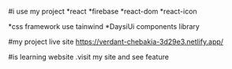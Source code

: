 #i use my project
*react 
*firebase
*react-dom
*react-icon


*css framework use tainwind 
*DaysiUi components library

#my project live site https://verdant-chebakia-3d29e3.netlify.app/

#is learning website .visit my site and see feature




